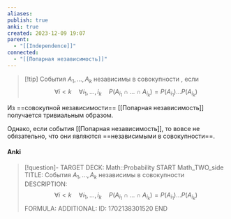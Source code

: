 ```yaml
---
aliases: 
publish: true
anki: true
created: 2023-12-09 19:07
parent:
  - "[[Independence]]"
connected:
  - "[[Попарная независимость]]"
---
```


> [!tip] События $A_1, \ldots , A_k$ независимы в совокупности
, если
$$\forall i < k \quad \forall i_1, \ldots , i_k \quad P(A_{i_1} \cap \ldots \cap A_{i_k}) = P(A_{i_1}) \ldots P(A_{i_k})$$

Из ==совокупной независимости== [[Попарная независимость]]  получается тривиальным образом. 

Однако, если события [[Попарная независимость]], то вовсе не обязательно, что они являются ==независимыми в совокупности==.


#### Anki
> [!question]-
TARGET DECK: Math::Probability
START
Math_TWO_side
TITLE: События $A_1, \ldots , A_k$ независимы в совокупности
DESCRIPTION: $$\forall i < k \quad \forall i_1, \ldots , i_k \quad P(A_{i_1} \cap \ldots \cap A_{i_k}) = P(A_{i_1}) \ldots P(A_{i_k})$$
FORMULA: 
ADDITIONAL:
ID: 1702138301520
END











